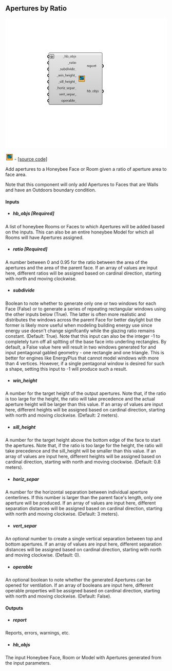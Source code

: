 ## Apertures by Ratio

![](../../images/components/Apertures_by_Ratio.png)

![](../../images/icons/Apertures_by_Ratio.png) - [[source code]](https://github.com/ladybug-tools/honeybee-grasshopper-core/blob/master/honeybee_grasshopper_core/src//HB%20Apertures%20by%20Ratio.py)


Add apertures to a Honeybee Face or Room given a ratio of aperture area to face area. 

Note that this component will only add Apertures to Faces that are Walls and have an Outdoors boundary condition. 



#### Inputs
* ##### hb_objs [Required]
A list of honeybee Rooms or Faces to which Apertures will be added based on the inputs. This can also be an entire honeybee Model for which all Rooms will have Apertures assigned. 
* ##### ratio [Required]
A number between 0 and 0.95 for the ratio between the area of the apertures and the area of the parent face. If an array of values are input here, different ratios will be assigned based on cardinal direction, starting with north and moving clockwise. 
* ##### subdivide 
Boolean to note whether to generate only one or two windows for each Face (False) or to generate a series of repeating rectangular windows using the other inputs below (True). The latter is often more realistic and distributes the windows across the parent Face for better daylight but the former is likely more useful when modeling building energy use since energy use doesn't change signifcantly while the glazing ratio remains constant. (Default: True). 
Note that this input can also be the integer -1 to completely turn off all spltting of the base face into underling rectangles. By default, a False value here will result in two windows generated for and input pentagonal gabled geometry - one rectangle and one triangle. This is better for engines like EnergyPlus that cannot model windows with more than 4 vertices. However, if a single pentagonal window is desired for such a shape, setting this input to -1 will produce such a result. 
* ##### win_height 
A number for the target height of the output apertures. Note that, if the ratio is too large for the height, the ratio will take precedence and the actual aperture height will be larger than this value. If an array of values are input here, different heights will be assigned based on cardinal direction, starting with north and moving clockwise. (Default: 2 meters). 
* ##### sill_height 
A number for the target height above the bottom edge of the face to start the apertures. Note that, if the ratio is too large for the height, the ratio will take precedence and the sill_height will be smaller than this value. If an array of values are input here, different heights will be assigned based on cardinal direction, starting with north and moving clockwise. (Default: 0.8 meters). 
* ##### horiz_separ 
A number for the horizontal separation between individual aperture centerlines.  If this number is larger than the parent face's length, only one aperture will be produced. If an array of values are input here, different separation distances will be assigned based on cardinal direction, starting with north and moving clockwise. (Default: 3 meters). 
* ##### vert_separ 
An optional number to create a single vertical separation between top and bottom apertures. If an array of values are input here, different separation distances will be assigned based on cardinal direction, starting with north and moving clockwise. (Default: 0). 
* ##### operable 
An optional boolean to note whether the generated Apertures can be opened for ventilation. If an array of booleans are input here, different operable properties will be assigned based on cardinal direction, starting with north and moving clockwise. (Default: False). 

#### Outputs
* ##### report
Reports, errors, warnings, etc. 
* ##### hb_objs
The input Honeybee Face, Room or Model with Apertures generated from the input parameters. 